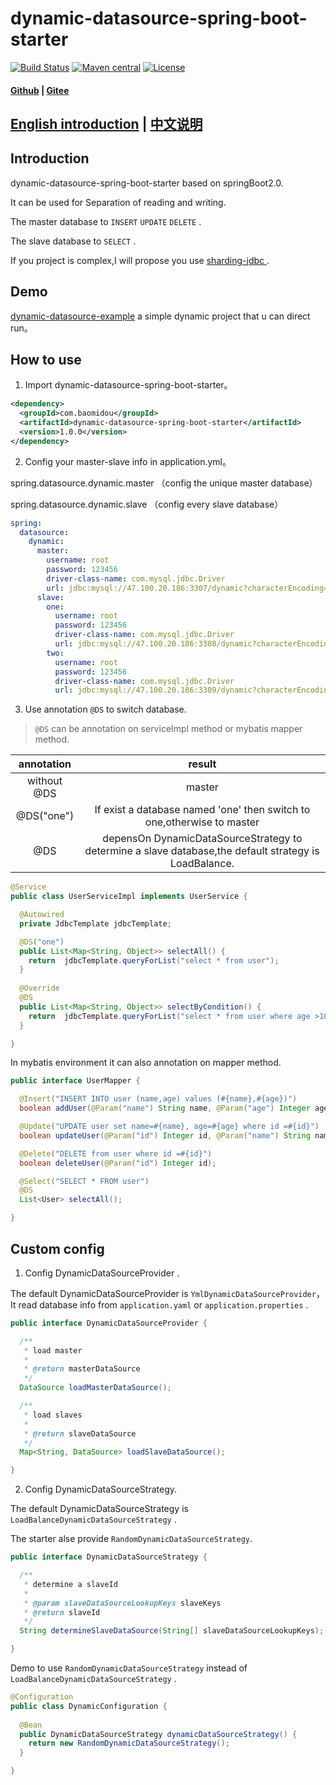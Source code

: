 # dynamic-datasource-spring-boot-starter
[![Build Status](https://www.travis-ci.org/baomidou/dynamic-datasource-spring-boot-starter.svg?branch=master)](https://www.travis-ci.org/baomidou/dynamic-datasource-spring-boot-starter)
[![Maven central](https://maven-badges.herokuapp.com/maven-central/com.baomidou/dynamic-datasource-spring-boot-starter/badge.svg)](http://mvnrepository.com/artifact/com.baomidou/dynamic-datasource-spring-boot-starter)
[![License](http://img.shields.io/:license-apache-brightgreen.svg)](http://www.apache.org/licenses/LICENSE-2.0.html)

#### [Github](https://github.com/baomidou/dynamic-datasource-spring-boot-starter) | [Gitee](https://gitee.com/baomidou/dynamic-datasource-spring-boot-starter)

## [English introduction](README.md) | [中文说明](README_zh.md)

## Introduction

dynamic-datasource-spring-boot-starter based on springBoot2.0.

It can be used for Separation of reading and writing.

The master database to `INSERT`   `UPDATE`  `DELETE` .

The slave database to `SELECT` .

If you project is complex,I will propose you use [sharding-jdbc ](https://github.com/shardingjdbc/sharding-jdbc).

## Demo 

[dynamic-datasource-example](https://gitee.com/baomidou/dynamic-datasource-example) a simple dynamic project that u can direct run。

## How to use

1. Import dynamic-datasource-spring-boot-starter。

```xml
<dependency>
  <groupId>com.baomidou</groupId>
  <artifactId>dynamic-datasource-spring-boot-starter</artifactId>
  <version>1.0.0</version>
</dependency>
```
2. Config your master-slave info in application.yml。

spring.datasource.dynamic.master （config the unique master database）

spring.datasource.dynamic.slave （config every slave database）

```yaml
spring:
  datasource:
    dynamic:
      master:
        username: root
        password: 123456
        driver-class-name: com.mysql.jdbc.Driver
        url: jdbc:mysql://47.100.20.186:3307/dynamic?characterEncoding=utf8&useSSL=false
      slave:
        one:
          username: root
          password: 123456
          driver-class-name: com.mysql.jdbc.Driver
          url: jdbc:mysql://47.100.20.186:3308/dynamic?characterEncoding=utf8&useSSL=false
        two:
          username: root
          password: 123456
          driver-class-name: com.mysql.jdbc.Driver
          url: jdbc:mysql://47.100.20.186:3309/dynamic?characterEncoding=utf8&useSSL=false
```

3. Use annotation  `@DS`   to switch database.

>  `@DS`   can be annotation on serviceImpl method or mybatis mapper method.

| annotation  |                            result                            |
| :---------: | :----------------------------------------------------------: |
| without @DS |                            master                            |
| @DS("one")  | If exist a database named 'one' then switch to one,otherwise to master |
|     @DS     | depensOn DynamicDataSourceStrategy to determine a slave database,the default strategy is LoadBalance. |

```java
@Service
public class UserServiceImpl implements UserService {

  @Autowired
  private JdbcTemplate jdbcTemplate;

  @DS("one")
  public List<Map<String, Object>> selectAll() {
    return  jdbcTemplate.queryForList("select * from user");
  }
  
  @Override
  @DS
  public List<Map<String, Object>> selectByCondition() {
    return  jdbcTemplate.queryForList("select * from user where age >10");
  }

}
```
In mybatis environment it can also annotation on mapper method.

```java
public interface UserMapper {

  @Insert("INSERT INTO user (name,age) values (#{name},#{age})")
  boolean addUser(@Param("name") String name, @Param("age") Integer age);

  @Update("UPDATE user set name=#{name}, age=#{age} where id =#{id}")
  boolean updateUser(@Param("id") Integer id, @Param("name") String name, @Param("age") Integer age);

  @Delete("DELETE from user where id =#{id}")
  boolean deleteUser(@Param("id") Integer id);

  @Select("SELECT * FROM user")
  @DS
  List<User> selectAll();

}
```

## Custom config

1. Config DynamicDataSourceProvider .

The default DynamicDataSourceProvider is `YmlDynamicDataSourceProvider`，It read database info from `application.yaml` or `application.properties` .

```java
public interface DynamicDataSourceProvider {

  /**
   * load master
   *
   * @return masterDataSource
   */
  DataSource loadMasterDataSource();

  /**
   * load slaves
   *
   * @return slaveDataSource
   */
  Map<String, DataSource> loadSlaveDataSource();

}
```

2. Config DynamicDataSourceStrategy.

The default DynamicDataSourceStrategy is `LoadBalanceDynamicDataSourceStrategy` . 

The starter alse provide `RandomDynamicDataSourceStrategy`.

```java
public interface DynamicDataSourceStrategy {

  /**
   * determine a slaveId
   *
   * @param slaveDataSourceLookupKeys slaveKeys
   * @return slaveId
   */
  String determineSlaveDataSource(String[] slaveDataSourceLookupKeys);

}
```

Demo to use `RandomDynamicDataSourceStrategy` instead of `LoadBalanceDynamicDataSourceStrategy` .

```java
@Configuration
public class DynamicConfiguration {
 
  @Bean
  public DynamicDataSourceStrategy dynamicDataSourceStrategy() {
    return new RandomDynamicDataSourceStrategy();
  }

}
```

